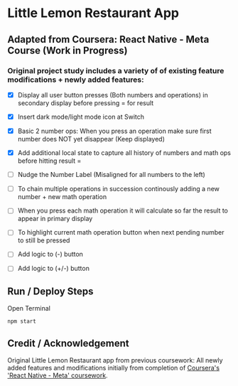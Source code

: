 # Little Lemon Restaurant App 

## Adapted from Coursera: React Native - Meta Course (Work in Progress)

### Original project study includes a variety of of existing feature modifications + newly added features:
- [x] Display all user button presses (Both numbers and operations) in secondary display before pressing = for result
- [x] Insert dark mode/light mode icon at Switch
- [x] Basic 2 number ops: When  you press an operation make sure first number does NOT yet disappear (Keep displayed)
- [x] Add additional local state to capture all history of numbers and math ops before hitting result = 
- [ ] Nudge the Number Label (Misaligned for all numbers to the left)
- [ ] To chain multiple operations in succession continously adding a new number + new math operation
- [ ] When you press each math operation it will calculate so far the result to appear in primary display
- [ ] To highlight current math operation button when next pending number to still be pressed
- [ ] Add logic to (-) button
- [ ] Add logic to (+/-) button



## Run / Deploy Steps
Open Terminal
```
npm start
```

## Credit / Acknowledgement
Original Little Lemon Restaurant app from previous coursework: All newly added features and modifications initially from completion of [Coursera's 'React Native - Meta' coursework](https://www.coursera.org/account/accomplishments/certificate/S5H92VWZM4ZK).
